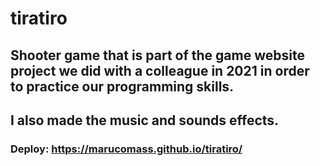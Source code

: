 # tiratiro
## Shooter game that is part of the game website project we did with a colleague in 2021 in order to practice our programming skills.
## I also made the music and sounds effects.

### Deploy: https://marucomass.github.io/tiratiro/
